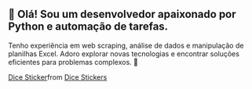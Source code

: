 ## 👋 Olá! Sou um desenvolvedor apaixonado por Python e automação de tarefas. 
Tenho experiência em web scraping, análise de dados e manipulação de planilhas Excel. 
Adoro explorar novas tecnologias e encontrar soluções eficientes para problemas complexos. 👋

<div class="tenor-gif-embed" data-postid="21294280" data-share-method="host" data-aspect-ratio="1.03896" data-width="100%"><a href="https://tenor.com/view/dice-gif-21294280">Dice Sticker</a>from <a href="https://tenor.com/search/dice-stickers">Dice Stickers</a></div> <script type="text/javascript" async src="https://tenor.com/embed.js"></script>
